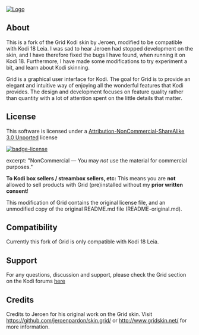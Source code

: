 [![Logo](https://i.imgur.com/33zw5CH.png)](http://www.gridskin.net/)

## About
This is a fork of the Grid Kodi skin by Jeroen, modified to be compatible with Kodi 18 Leia. I was sad to hear Jeroen had stopped development on the skin, and I have therefore fixed the bugs I have found, when running it on Kodi 18. Furthermore, I have made some modifications to try experiment a bit, and learn about Kodi skinning. 

Grid is a graphical user interface for Kodi. The goal for Grid is to provide an elegant and intuitive way of enjoying all the wonderful features that Kodi provides. The design and development focuses on feature quality rather than quantity with a lot of attention spent on the little details that matter.

## License
This software is licensed under a [Attribution-NonCommercial-ShareAlike 3.0 Unported](http://creativecommons.org/licenses/by-nc-sa/3.0/) license

[![badge-license](http://forthebadge.com/images/badges/cc-nc-sa.svg)](http://creativecommons.org/licenses/by-nc-sa/3.0/)

excerpt:
"NonCommercial — You may *not* use the material for commercial purposes."

**To Kodi box sellers / streambox sellers, etc:**
This means you are **not** allowed to sell products with Grid (pre)installed without my **prior written consent**!

This modification of Grid contains the original license file, and an unmodified copy of the original README.md file (README-original.md).

## Compatibility
Currently this fork of Grid is only compatible with Kodi 18 Leia. 

## Support
For any questions, discussion and support, please check the Grid section on the Kodi forums [here](https://forum.kodi.tv/forumdisplay.php?fid=280)

## Credits
Credits to Jeroen for his original work on the Grid skin. Visit https://github.com/jeroenpardon/skin.grid/ or http://www.gridskin.net/ for more information.